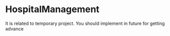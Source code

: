 # HospitalManagement
It is related to temporary project. You should implement in future for getting advance 
